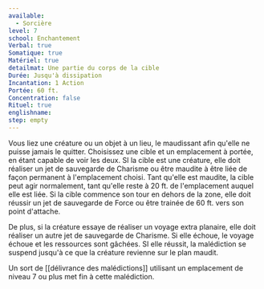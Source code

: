 ```yaml
---
available:
  - Sorcière
level: 7
school: Enchantement
Verbal: true
Somatique: true
Matériel: true
detailmat: Une partie du corps de la cible
Durée: Jusqu'à dissipation
Incantation: 1 Action
Portée: 60 ft.
Concentration: false
Rituel: true
englishname:
step: empty
---
```

Vous liez une créature ou un objet à un lieu, le maudissant afin qu'elle ne puisse jamais le quitter. Choisissez une cible et un emplacement à portée, en étant capable de voir les deux. SI la cible est une créature, elle doit réaliser un jet de sauvegarde de Charisme ou être maudite à être liée de façon permanent à l'emplacement choisi. Tant qu'elle est maudite, la cible peut agir normalement, tant qu'elle reste à 20 ft. de l'emplacement auquel elle est liée. Si la cible commence son tour en dehors de la zone, elle doit réussir un jet de sauvegarde de Force ou être trainée de 60 ft. vers son point d'attache.

De plus, si la créature essaye de réaliser un voyage extra planaire, elle doit réaliser un autre jet de sauvegarde de Charisme. Si elle échoue, le voyage échoue et les ressources sont gâchées. SI elle réussit, la malédiction se suspend jusqu'à ce que la créature revienne sur le plan maudit.

Un sort de [[délivrance des malédictions]] utilisant un emplacement de niveau 7 ou plus met fin à cette malédiction.